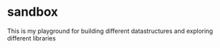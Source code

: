 # sandbox
This is my playground for building different datastructures and exploring different libraries
